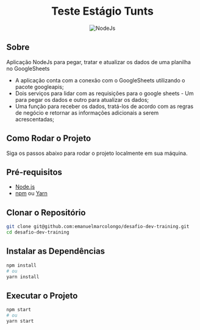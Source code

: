 <h1 align="center">Teste Estágio Tunts</h1>
<p align="center">
  <img alt="NodeJs" src="https://img.shields.io/badge/node.js-6DA55F?style=for-the-badge&logo=node.js&logoColor=white" />
</p>


## Sobre

Aplicação NodeJs para pegar, tratar e atualizar os dados de uma planilha no GoogleSheets


- A aplicação conta com a conexão com o GoogleSheets utilizando o pacote googleapis;
- Dois serviços para lidar com as requisições para o google sheets - Um para pegar os dados e outro para atualizar os dados;
- Uma função para receber os dados, tratá-los de acordo com as regras de negócio e retornar as informações adicionais a serem acrescentadas;

## Como Rodar o Projeto

Siga os passos abaixo para rodar o projeto localmente em sua máquina.

## Pré-requisitos
- [Node.js](https://nodejs.org/)
- [npm](https://www.npmjs.com/) ou [Yarn](https://yarnpkg.com/)
  

## Clonar o Repositório
```bash
git clone git@github.com:emanuelmarcolongo/desafio-dev-training.git
cd desafio-dev-training
```

## Instalar as Dependências
```bash
npm install
# ou
yarn install
```

## Executar o Projeto

```bash
npm start
# ou
yarn start
```





